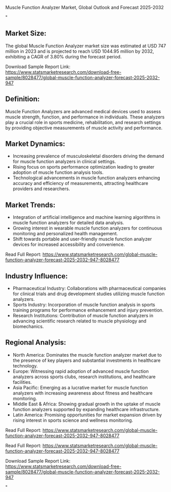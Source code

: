 Muscle Function Analyzer Market, Global Outlook and Forecast 2025-2032

"<html>
<body>

<h2>Market Size:</h2>
<p>The global Muscle Function Analyzer market size was estimated at USD 747 million in 2023 and is projected to reach USD 1044.95 million by 2032, exhibiting a CAGR of 3.80% during the forecast period.</p>
<p>Download Sample Report Link: <a href='https://www.statsmarketresearch.com/download-free-sample/8028477/global-muscle-function-analyzer-forecast-2025-2032-947'>https://www.statsmarketresearch.com/download-free-sample/8028477/global-muscle-function-analyzer-forecast-2025-2032-947</a></p>

<h2>Definition:</h2>
<p>Muscle Function Analyzers are advanced medical devices used to assess muscle strength, function, and performance in individuals. These analyzers play a crucial role in sports medicine, rehabilitation, and research settings by providing objective measurements of muscle activity and performance.</p>

<h2>Market Dynamics:</h2>
<ul>
  <li>Increasing prevalence of musculoskeletal disorders driving the demand for muscle function analyzers in clinical settings.</li>
  <li>Rising focus on sports performance optimization leading to greater adoption of muscle function analysis tools.</li>
  <li>Technological advancements in muscle function analyzers enhancing accuracy and efficiency of measurements, attracting healthcare providers and researchers.</li>
</ul>

<h2>Market Trends:</h2>
<ul>
  <li>Integration of artificial intelligence and machine learning algorithms in muscle function analyzers for detailed data analysis.</li>
  <li>Growing interest in wearable muscle function analyzers for continuous monitoring and personalized health management.</li>
  <li>Shift towards portable and user-friendly muscle function analyzer devices for increased accessibility and convenience.</li>
</ul>
<p>Read Full Report: <a href='https://www.statsmarketresearch.com/global-muscle-function-analyzer-forecast-2025-2032-947-8028477'>https://www.statsmarketresearch.com/global-muscle-function-analyzer-forecast-2025-2032-947-8028477</a></p>

<h2>Industry Influence:</h2>
<ul>
  <li>Pharmaceutical Industry: Collaborations with pharmaceutical companies for clinical trials and drug development studies utilizing muscle function analyzers.</li>
  <li>Sports Industry: Incorporation of muscle function analysis in sports training programs for performance enhancement and injury prevention.</li>
  <li>Research Institutions: Contribution of muscle function analyzers in advancing scientific research related to muscle physiology and biomechanics.</li>
</ul>

<h2>Regional Analysis:</h2>
<ul>
  <li>North America: Dominates the muscle function analyzer market due to the presence of key players and substantial investments in healthcare technology.</li>
  <li>Europe: Witnessing rapid adoption of advanced muscle function analyzers across sports clubs, research institutions, and healthcare facilities.</li>
  <li>Asia Pacific: Emerging as a lucrative market for muscle function analyzers with increasing awareness about fitness and healthcare monitoring.</li>
  <li>Middle East & Africa: Showing gradual growth in the uptake of muscle function analyzers supported by expanding healthcare infrastructure.</li>
  <li>Latin America: Promising opportunities for market expansion driven by rising interest in sports science and wellness monitoring.</li>
</ul>
<p>Read Full Report: <a href='https://www.statsmarketresearch.com/global-muscle-function-analyzer-forecast-2025-2032-947-8028477'>https://www.statsmarketresearch.com/global-muscle-function-analyzer-forecast-2025-2032-947-8028477</a></p>

<p>Read Full Report: <a href='https://www.statsmarketresearch.com/global-muscle-function-analyzer-forecast-2025-2032-947-8028477'>https://www.statsmarketresearch.com/global-muscle-function-analyzer-forecast-2025-2032-947-8028477</a></p>
<p>Download Sample Report Link: <a href='https://www.statsmarketresearch.com/download-free-sample/8028477/global-muscle-function-analyzer-forecast-2025-2032-947'>https://www.statsmarketresearch.com/download-free-sample/8028477/global-muscle-function-analyzer-forecast-2025-2032-947</a></p>

</body>
</html>"
